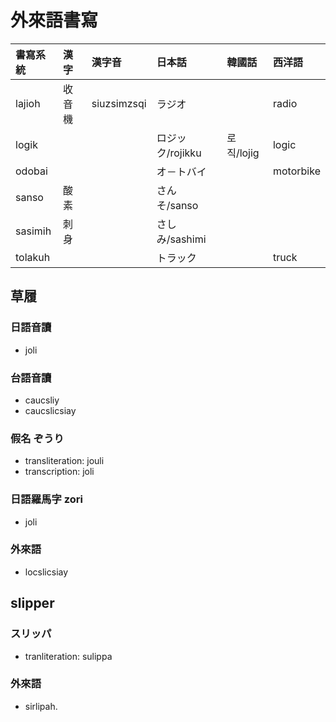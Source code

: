 # 外來語書寫

| 書寫系統 | 漢字 | 漢字音 | 日本話 | 韓國話 | 西洋語 |
| :--- | :--- | :--- | :--- | :--- | :--- |
| lajioh | 收音機 | siuzsimzsqi | ラジオ | | radio |
| logik | | | ロジック/rojikku | 로직/lojig | logic |
| odobai | | | オ－トバイ | | motorbike |
| sanso | 酸素 | | さんそ/sanso | | |
| sasimih | 刺身 | | さしみ/sashimi | | |
| tolakuh | | | トラック | | truck |

## 草履

### 日語音讀

* joli

### 台語音讀

* caucsliy
* caucslicsiay

### 假名 ぞうり

* transliteration: jouli
* transcription: joli

### 日語羅馬字 zori

* joli

### 外來語

* locslicsiay

## slipper

### スリッパ

* tranliteration: sulippa

### 外來語

* sirlipah.
